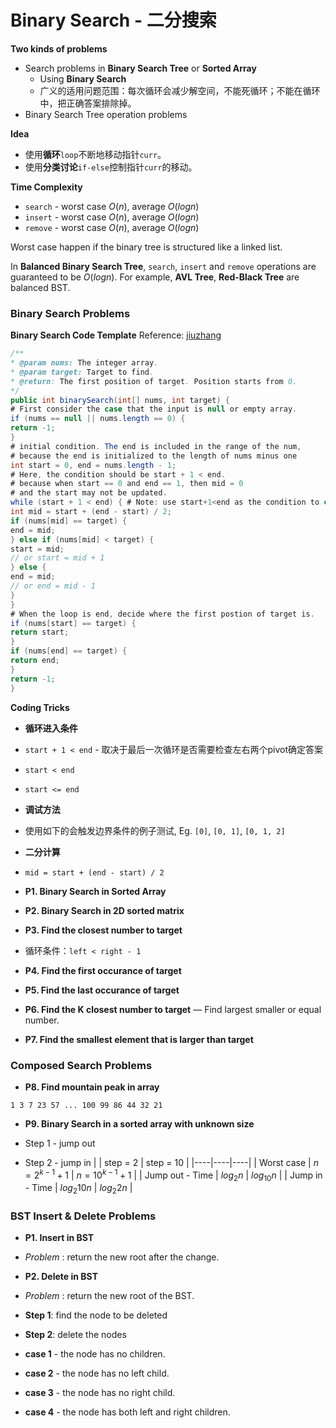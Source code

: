 # Binary Search - 二分搜索

__Two kinds of problems__

- Search problems in **Binary Search Tree** or **Sorted Array**
    - Using **Binary Search**
    - 广义的适用问题范围：每次循环会减少解空间，不能死循环；不能在循环中，把正确答案排除掉。
- Binary Search Tree operation problems

__Idea__

- 使用**循环**`loop`不断地移动指针`curr`。
- 使用**分类讨论**`if-else`控制指针`curr`的移动。

__Time Complexity__

- `search` - worst case $O(n)$, average $O(logn)$
- `insert` - worst case $O(n)$, average $O(logn)$
- `remove` - worst case $O(n)$, average $O(logn)$

Worst case happen if the binary tree is structured like a linked list.

In **Balanced Binary Search Tree**, `search`, `insert` and `remove` operations are guaranteed to be $O(logn)$. For example, **AVL Tree**, **Red-Black Tree** are balanced BST.

### Binary Search Problems

__Binary Search Code Template__
Reference: [jiuzhang](http://www.jiuzhang.com/solutions/binary-search/)

```java
/**
* @param nums: The integer array.
* @param target: Target to find.
* @return: The first position of target. Position starts from 0.
*/
public int binarySearch(int[] nums, int target) {
# First consider the case that the input is null or empty array.
if (nums == null || nums.length == 0) {
return -1;
}
# initial condition. The end is included in the range of the num,
# because the end is initialized to the length of nums minus one
int start = 0, end = nums.length - 1;
# Here, the condition should be start + 1 < end.
# because when start == 0 and end == 1, then mid = 0
# and the start may not be updated.
while (start + 1 < end) { # Note: use start+1<end as the condition to continue
int mid = start + (end - start) / 2;
if (nums[mid] == target) {
end = mid;
} else if (nums[mid] < target) {
start = mid;
// or start = mid + 1
} else {
end = mid;
// or end = mid - 1
}
}
# When the loop is end, decide where the first postion of target is.
if (nums[start] == target) {
return start;
}
if (nums[end] == target) {
return end;
}
return -1;
}
```

__Coding Tricks__

- __循环进入条件__
- `start + 1 < end` - 取决于最后一次循环是否需要检查左右两个pivot确定答案
- `start < end`
- `start <= end`
- __调试方法__
- 使用如下的会触发边界条件的例子测试, Eg. `[0]`, `[0, 1]`, `[0, 1, 2]`
- __二分计算__
- `mid = start + (end - start) / 2`

- __P1. Binary Search in Sorted Array__

- __P2. Binary Search in 2D sorted matrix__

- __P3. Find the closest number to target__
- 循环条件：`left < right - 1`
- __P4. Find the first occurance of target__

- __P5. Find the last occurance of target__

- __P6. Find the K closest number to target__
— Find largest smaller or equal number.

- __P7. Find the smallest element that is larger than target__


### Composed Search Problems

- __P8. Find mountain peak in array__

`1 3 7 23 57 ... 100 99 86 44 32 21`

- __P9. Binary Search in a sorted array with unknown size__

- Step 1 - jump out
- Step 2 - jump in
| | step = 2 | step = 10 |
|----|----|----|
| Worst case | $n=2^{k-1}+1$ | $n=10^{k-1}+1$ |
| Jump out - Time | $log_{2}n$ | $log_{10}n$ |
| Jump in - Time | $log_{2}10n$ | $log_{2}2n$ |


### BST Insert & Delete Problems

- __P1. Insert in BST__
- *Problem* : return the new root after the change.

- __P2. Delete in BST__
- *Problem* : return the new root of the BST.
- **Step 1**: find the node to be deleted
- **Step 2**: delete the nodes
- **case 1** - the node has no children.
- **case 2** - the node has no left child.
- **case 3** - the node has no right child.
- **case 4** - the node has both left and right children.
